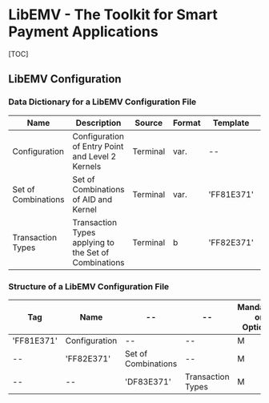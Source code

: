# LibEMV - The Toolkit for Smart Payment Applications

[TOC]

## LibEMV Configuration

### Data Dictionary for a LibEMV Configuration File

Name                 | Description                                           | Source   | Format | Template   | Tag        | Length
-------------------- | ----------------------------------------------------- | -------- | ------ | ---------- | ---------- | ------
Configuration        | Configuration of Entry Point and Level 2 Kernels      | Terminal | var.   | --         | 'FF81E371' | var.
Set of Combinations  | Set of Combinations of AID and Kernel                 | Terminal | var.   | 'FF81E371' | 'FF82E371' | var.
Transaction Types    | Transaction Types applying to the Set of Combinations | Terminal | b      | 'FF82E371' | 'DF84E371' | 1 - 4

### Structure of a LibEMV Configuration File

Tag        | Name          | --                  | --                | Mandatory or Optional
---------- | ------------- | ------------------- | ----------------- | ---------------------
'FF81E371' | Configuration | --                  | --                | M
--         | 'FF82E371'    | Set of Combinations | --                | M
--         | --            | 'DF83E371'          | Transaction Types | M
